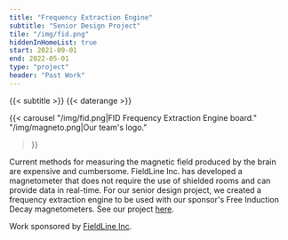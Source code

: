 ```yaml
---
title: "Frequency Extraction Engine"
subtitle: "Senior Design Project"
tile: "/img/fid.png"
hiddenInHomeList: true
start: 2021-09-01
end: 2022-05-01
type: "project"
header: "Past Work"
---
```


{{< subtitle >}}
{{< daterange >}}

{{< carousel
    "/img/fid.png|FID Frequency Extraction Engine board."
    "/img/magneto.png|Our team's logo."
>}}


Current methods for measuring the magnetic field produced by the brain are expensive and cumbersome. FieldLine Inc. has developed a magnetometer that does not require the use of shielded rooms and can provide data in real-time. For our senior design project, we created a frequency extraction engine to be used with our sponsor's Free Induction Decay magnetometers. See our project [here](https://www.colorado.edu/ecee/fid-frequency-extraction-engine). 

Work sponsored by [FieldLine Inc](https://fieldlineinc.com/).